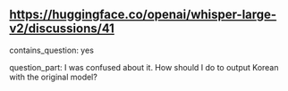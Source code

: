 ## https://huggingface.co/openai/whisper-large-v2/discussions/41

contains_question: yes

question_part: I was confused about it. How should I do to output Korean with the original model?